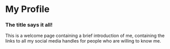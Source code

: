 # My Profile
### The title says it all!

This is a welcome page containing a brief introduction of me, containing the links to all my social media handles for people who are willing to know me.
